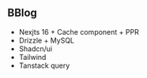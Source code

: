## BBlog
-   Nexjts 16 + Cache component + PPR
-   Drizzle + MySQL
-   Shadcn/ui
-   Tailwind
-   Tanstack query
